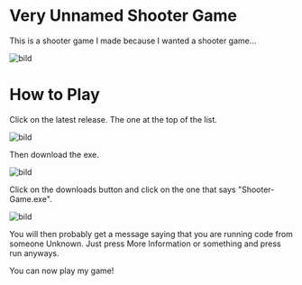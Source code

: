 # Very Unnamed Shooter Game
This is a shooter game I made because I wanted a shooter game...

![bild](https://github.com/ninjago9876/ShooterGame/assets/133258800/ec996e55-f1c5-4244-aa40-82728ed97151)

# How to Play
Click on the latest release. The one at the top of the list.

![bild](https://github.com/ninjago9876/ShooterGame/assets/133258800/e38bcadc-ca89-4ea6-bd2f-5d8fb608b4cc)

Then download the exe.

![bild](https://github.com/ninjago9876/ShooterGame/assets/133258800/f536d88a-c0c6-4a4e-8340-bf74be90537a)

Click on the downloads button and click on the one that says "Shooter-Game.exe".

![bild](https://github.com/ninjago9876/ShooterGame/assets/133258800/7eadd9cd-a8a2-4ef3-abfd-e220f6b8e6dd)

You will then probably get a message saying that you are running code from someone Unknown. Just press More Information or something and press run anyways.

You can now play my game!
